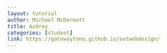 ```yaml
---
layout: tutorial
author: Michael McDermott
title: Audrey
categories: [student]
link: https://gatewaytono.github.io/avtwebdesign/
---
```

